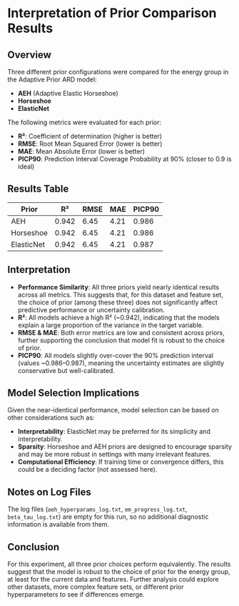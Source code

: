 # Interpretation of Prior Comparison Results

## Overview

Three different prior configurations were compared for the energy group in the Adaptive Prior ARD model:
- **AEH** (Adaptive Elastic Horseshoe)
- **Horseshoe**
- **ElasticNet**

The following metrics were evaluated for each prior:
- **R²**: Coefficient of determination (higher is better)
- **RMSE**: Root Mean Squared Error (lower is better)
- **MAE**: Mean Absolute Error (lower is better)
- **PICP90**: Prediction Interval Coverage Probability at 90% (closer to 0.9 is ideal)

## Results Table

| Prior       | R²    | RMSE   | MAE   | PICP90  |
|-------------|-------|--------|-------|---------|
| AEH         | 0.942 | 6.45   | 4.21  | 0.986   |
| Horseshoe   | 0.942 | 6.45   | 4.21  | 0.986   |
| ElasticNet  | 0.942 | 6.45   | 4.21  | 0.987   |

## Interpretation

- **Performance Similarity**: All three priors yield nearly identical results across all metrics. This suggests that, for this dataset and feature set, the choice of prior (among these three) does not significantly affect predictive performance or uncertainty calibration.
- **R²**: All models achieve a high R² (~0.942), indicating that the models explain a large proportion of the variance in the target variable.
- **RMSE & MAE**: Both error metrics are low and consistent across priors, further supporting the conclusion that model fit is robust to the choice of prior.
- **PICP90**: All models slightly over-cover the 90% prediction interval (values ~0.986–0.987), meaning the uncertainty estimates are slightly conservative but well-calibrated.

## Model Selection Implications

Given the near-identical performance, model selection can be based on other considerations such as:
- **Interpretability**: ElasticNet may be preferred for its simplicity and interpretability.
- **Sparsity**: Horseshoe and AEH priors are designed to encourage sparsity and may be more robust in settings with many irrelevant features.
- **Computational Efficiency**: If training time or convergence differs, this could be a deciding factor (not assessed here).

## Notes on Log Files

The log files (`aeh_hyperparams_log.txt`, `em_progress_log.txt`, `beta_tau_log.txt`) are empty for this run, so no additional diagnostic information is available from them.

## Conclusion

For this experiment, all three prior choices perform equivalently. The results suggest that the model is robust to the choice of prior for the energy group, at least for the current data and features. Further analysis could explore other datasets, more complex feature sets, or different prior hyperparameters to see if differences emerge. 